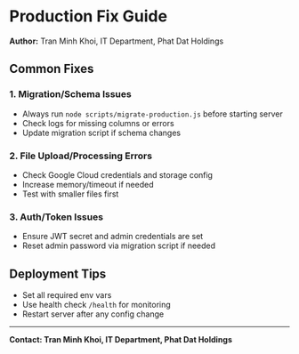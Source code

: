 # Production Fix Guide

**Author:** Tran Minh Khoi, IT Department, Phat Dat Holdings

## Common Fixes

### 1. Migration/Schema Issues
- Always run `node scripts/migrate-production.js` before starting server
- Check logs for missing columns or errors
- Update migration script if schema changes

### 2. File Upload/Processing Errors
- Check Google Cloud credentials and storage config
- Increase memory/timeout if needed
- Test with smaller files first

### 3. Auth/Token Issues
- Ensure JWT secret and admin credentials are set
- Reset admin password via migration script if needed

## Deployment Tips
- Set all required env vars
- Use health check `/health` for monitoring
- Restart server after any config change

---
**Contact: Tran Minh Khoi, IT Department, Phat Dat Holdings** 